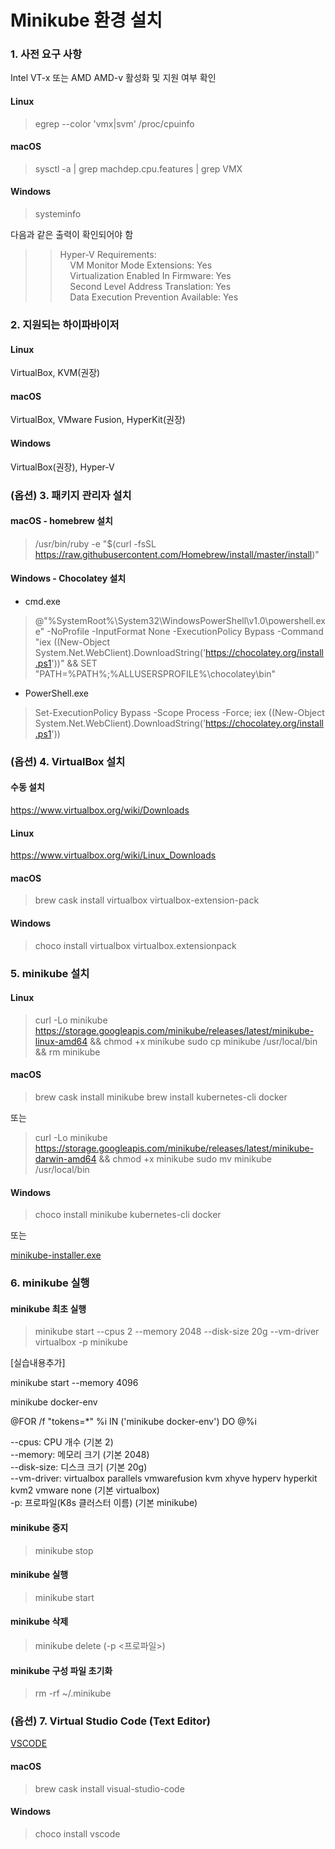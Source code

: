 Minikube 환경 설치
=====================

### 1. 사전 요구 사항
Intel VT-x 또는 AMD AMD-v 활성화 및 지원 여부 확인

#### Linux
> egrep --color 'vmx|svm' /proc/cpuinfo

#### macOS
> sysctl -a | grep machdep.cpu.features | grep VMX

#### Windows
> systeminfo  

다음과 같은 출력이 확인되어야 함  

>> Hyper-V Requirements:  
>> &nbsp;&nbsp;&nbsp;&nbsp;VM Monitor Mode Extensions: Yes  
>> &nbsp;&nbsp;&nbsp;&nbsp;Virtualization Enabled In Firmware: Yes  
>> &nbsp;&nbsp;&nbsp;&nbsp;Second Level Address Translation: Yes  
>> &nbsp;&nbsp;&nbsp;&nbsp;Data Execution Prevention Available: Yes  

### 2. 지원되는 하이파바이저

#### Linux
VirtualBox, KVM(권장)

#### macOS
VirtualBox, VMware Fusion, HyperKit(권장)

#### Windows
VirtualBox(권장), Hyper-V

### (옵션) 3. 패키지 관리자 설치

#### macOS - homebrew 설치
> /usr/bin/ruby -e "$(curl -fsSL https://raw.githubusercontent.com/Homebrew/install/master/install)"

#### Windows - Chocolatey 설치
- cmd.exe 
> @"%SystemRoot%\System32\WindowsPowerShell\v1.0\powershell.exe" -NoProfile -InputFormat None -ExecutionPolicy Bypass -Command "iex ((New-Object System.Net.WebClient).DownloadString('https://chocolatey.org/install.ps1'))" && SET "PATH=%PATH%;%ALLUSERSPROFILE%\chocolatey\bin"

- PowerShell.exe
> Set-ExecutionPolicy Bypass -Scope Process -Force; iex ((New-Object System.Net.WebClient).DownloadString('https://chocolatey.org/install.ps1'))

### (옵션) 4. VirtualBox 설치

#### 수동 설치
https://www.virtualbox.org/wiki/Downloads

#### Linux
https://www.virtualbox.org/wiki/Linux_Downloads

#### macOS
> brew cask install virtualbox virtualbox-extension-pack

#### Windows
> choco install virtualbox virtualbox.extensionpack

### 5. minikube 설치

#### Linux
> curl -Lo minikube https://storage.googleapis.com/minikube/releases/latest/minikube-linux-amd64 && chmod +x minikube
> sudo cp minikube /usr/local/bin && rm minikube

#### macOS
> brew cask install minikube
> brew install kubernetes-cli docker

또는

> curl -Lo minikube https://storage.googleapis.com/minikube/releases/latest/minikube-darwin-amd64 && chmod +x minikube
> sudo mv minikube /usr/local/bin

#### Windows
> choco install minikube kubernetes-cli docker

또는

[minikube-installer.exe](https://github.com/kubernetes/minikube/releases/latest)

### 6. minikube 실행

#### minikube 최초 실행
> minikube start --cpus 2 --memory 2048 --disk-size 20g --vm-driver virtualbox -p minikube

[실습내용추가]

minikube start --memory 4096

minikube docker-env

@FOR /f "tokens=*" %i IN ('minikube docker-env') DO @%i



--cpus: CPU 개수 (기본 2)  
--memory: 메모리 크기 (기본 2048)  
--disk-size: 디스크 크기 (기본 20g)  
--vm-driver: virtualbox parallels vmwarefusion kvm xhyve hyperv hyperkit kvm2 vmware none (기본 virtualbox)  
-p: 프로파일(K8s 클러스터 이름) (기본 minikube)  

#### minikube 중지
> minikube stop

#### minikube 실행
> minikube start

#### minikube 삭제
> minikube delete (-p \<프로파일\>)

#### minikube 구성 파일 초기화
> rm -rf ~/.minikube

### (옵션) 7. Virtual Studio Code (Text Editor)
[VSCODE](https://code.visualstudio.com)

#### macOS
> brew cask install visual-studio-code

#### Windows
> choco install vscode
